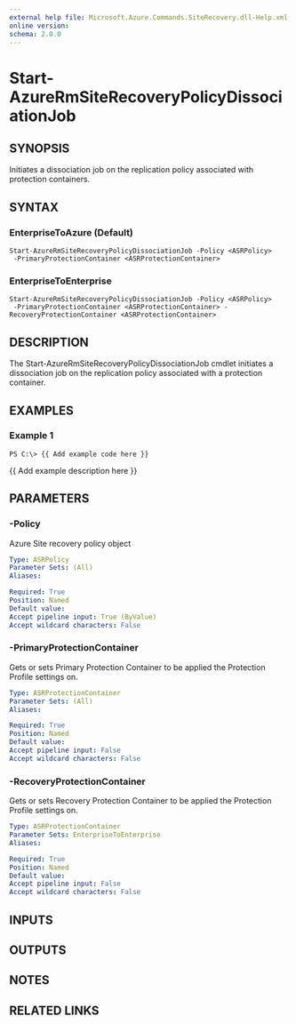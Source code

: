 ```yaml
---
external help file: Microsoft.Azure.Commands.SiteRecovery.dll-Help.xml
online version: 
schema: 2.0.0
---
```


# Start-AzureRmSiteRecoveryPolicyDissociationJob
## SYNOPSIS
Initiates a dissociation job on the replication policy associated with protection containers.

## SYNTAX

### EnterpriseToAzure (Default)
```
Start-AzureRmSiteRecoveryPolicyDissociationJob -Policy <ASRPolicy>
 -PrimaryProtectionContainer <ASRProtectionContainer>
```

### EnterpriseToEnterprise
```
Start-AzureRmSiteRecoveryPolicyDissociationJob -Policy <ASRPolicy>
 -PrimaryProtectionContainer <ASRProtectionContainer> -RecoveryProtectionContainer <ASRProtectionContainer>
```

## DESCRIPTION
The Start-AzureRmSiteRecoveryPolicyDissociationJob cmdlet initiates a dissociation job on the replication policy associated with a protection container.

## EXAMPLES

### Example 1
```
PS C:\> {{ Add example code here }}
```

{{ Add example description here }}

## PARAMETERS

### -Policy
Azure Site recovery policy object

```yaml
Type: ASRPolicy
Parameter Sets: (All)
Aliases: 

Required: True
Position: Named
Default value: 
Accept pipeline input: True (ByValue)
Accept wildcard characters: False
```

### -PrimaryProtectionContainer
Gets or sets Primary Protection Container to be applied the Protection Profile settings on.

```yaml
Type: ASRProtectionContainer
Parameter Sets: (All)
Aliases: 

Required: True
Position: Named
Default value: 
Accept pipeline input: False
Accept wildcard characters: False
```

### -RecoveryProtectionContainer
Gets or sets Recovery Protection Container to be applied the Protection Profile settings on.

```yaml
Type: ASRProtectionContainer
Parameter Sets: EnterpriseToEnterprise
Aliases: 

Required: True
Position: Named
Default value: 
Accept pipeline input: False
Accept wildcard characters: False
```

## INPUTS

## OUTPUTS

## NOTES

## RELATED LINKS

